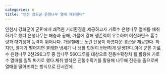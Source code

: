 ```yaml
---
categories: e
title: "인천 강화군 은행나무 열매 채취한다"
---
```

인천시 강화군이 군민에게 쾌적한 거리환경을 제공하고자 가로수 은행나무 열매를 채취하기로 했다.은행나무는 해충과 공해, 가뭄에 강해 생존력이 우수하며 이산화탄소 흡수량과 대기정화 능력이 뛰어나다. 가을철에는 노란 단풍이 아름다운 경관을 제공한다. 하지만, 열매가 떨어지면 불쾌한 냄새가 나 생활 민원이 빈번하게 발생한다.이에 군은 가로수 은행나무 2천296그루 중 암나무 560그루를 대상으로 진동수확장치 를 활용해 가로수 열매를 일찍 따기로 했다.채취 방식은 진동수확기를 활용해 나무에 진동을 줌으로써 열매를 떨어뜨리는 방식으로 단시간에